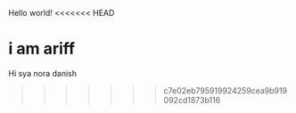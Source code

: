 Hello world!
<<<<<<< HEAD

i am ariff
=======
Hi sya nora danish
>>>>>>> c7e02eb795919924259cea9b919092cd1873b116
